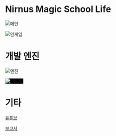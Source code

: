 # Nirnus Magic School Life

![메인](https://www.dalae37.com/project/nirnusmagicschoollife/resource/image/nirnusmagicschoollife.webp)

![인게임](https://www.dalae37.com/project/nirnusmagicschoollife/resource/image/nirnusmagicschoollife_ingame.webp)

# 개발 엔진

![엔진](https://www.dalae37.com/project/resource/image/ZeroEngine.webp)

<img src="https://www.fmod.com/assets/fmod-logo.svg" title="FMOD" style="background-color:#000000;"/>

# 기타

[유튜브](https://youtu.be/OZJGQs3KwNk)

[보고서]()
